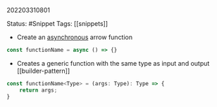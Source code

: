 202203310801

Status: #Snippet
Tags: [[snippets]]

- Create an [asynchronous](Async-Await.md) arrow function
```typescript 
const functionName = async () => {}
```

- Creates a generic function with the same type as input and output [[builder-pattern]]
```typescript
const functionName<Type> = (args: Type): Type => {
	return args;
}
```

